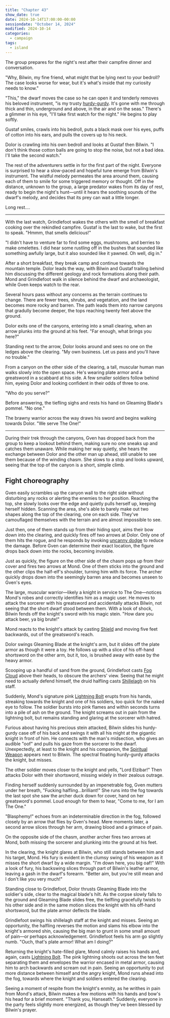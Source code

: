 ```yaml
---
title: "Chapter 43"
show_date: true
date: 2024-10-14T17:00:00-00:00
sessiondate: "October 14, 2024"
modified: 2024-10-14
categories:
  - campaign
tags:
  - island
---
```


The group prepares for the night's rest after their campfire dinner and conversation.

"Why, Bilwin, my fine friend, what might that be lying next to your bedroll? The case looks
worse for wear, but it's what's inside that my curiosity needs to know."

"This," the dwarf moves the case so he can open it and tenderly removes his beloved
instrument, "is my trusty [hurdy-gurdy](https://en.wikipedia.org/wiki/Hurdy-gurdy). 
It's gone with me through thick and thin, underground and above, in the air and on
the seas." There's a glimmer in his eye, "I'll take first watch for the night." He
begins to play softly.

Gustaf smiles, crawls into his bedroll, puts a black mask over his eyes, puffs of cotton into
his ears, and pulls the covers up to his neck.

Dolor is crawling into his own bedroll and looks at Gustaf then Bilwin. "I don't think those
cotton balls are going to stop the noise, but not a bad idea. I'll take the second watch."

The rest of the adventurers settle in for the first part of the night. Everyone is
surprised to hear a slow-paced and hopeful tune emerge from Bilwin's instrument. The
wistful melody permeates the area around them, causing each of them to smile for some
triggered memory or thought. Off in the distance, unknown to the group, a large predator
wakes from its day of rest, ready to begin the night's hunt—until it hears the soothing
sounds of the dwarf's melody, and decides that its prey can wait a little longer.

Long rest....

---

With the last watch, Grindlefoot wakes the others with the smell of breakfast cooking
over the rekindled campfire. Gustaf is the last to wake, but the first to speak. "Hmmm,
that smells delicious!"

"I didn't have to venture far to find some eggs, mushrooms, and berries to make omelettes.
I did hear some rustling off in the bushes that sounded like something awfully large,
but it also sounded like it yawned. Oh well, dig in."

After a short breakfast, they break camp and continue towards the mountain temple. Dolor
leads the way, with Bilwin and Gustaf trailing behind him discussing the different
geology and rock formations along their path. Mond and Grindlefoot walk in silence
behind the dwarf and archaeologist, while Gven keeps watch to the rear.

Several hours pass without any concerns as the terrain continues to change. There are fewer
trees, shrubs, and vegetation, and the land becomes more rocky and barren. The path leads
them into narrow canyons that gradully become deeper, the tops reaching twenty feet above
the ground.

Dolor exits one of the canyons, entering into a small clearing, when an arrow plunks into
the ground at his feet. "Far enough, what brings you here?"

Standing next to the arrow, Dolor looks around and sees no one on the ledges above the
clearing. "My own business. Let us pass and you'll have no trouble."

From a canyon on the other side of the clearing, a tall, muscular human man walks slowly
into the open space. He's wearing plate armor and a greatsword in a scabbard at his side.
A few smaller soldiers follow behind him, eyeing Dolor and looking confident in their odds
of three to one.

"Who do you serve?"

Before answering, the tiefling sighs and rests his hand on Gleaming Blade's pommel. "No one."

The brawny warrior across the way draws his sword and begins walking towards Dolor. "We 
serve The One!"

---

During their trek through the canyons, Gven has dropped back from the group to keep a lookout
behind them, making sure no one sneaks up and catches them unaware. While making her way quietly,
she hears the exchange between Dolor and the other man up ahead, still unable to see them because
of the winding chasm. She slows to a stop and looks upward, seeing that the top of the canyon is
a short, simple climb.

## Fight choreography

<!-- Initiative rolls:
  Bilwin - 6
  Dolor - 14
  Grindlefoot - 12
  Gven - 22
  Mond - 6
-->

<!-- Round 1 -->

<!-- Step-by-step
* Gven - Climbs to the top of the canyon on the right side and sees two shapes that have done
  their best to camouflage themselves with the terrain, one on each side of the chasm.
* Archer 1 - Pops up from their hiding place and fires 2 arrows at Dolor, only one hits for 10 piercing damage.
  They immediately drop down and hide.
  * Dolor invokes [uncanny dodge](https://www.dndbeyond.com/classes/12-rogue#UncannyDodge-347) to reduce the damage.
* Archer 2 - Pops up from their hiding place and fires 2 arrows at Mond, only one hits for 10 piercing damage.
  They immediately drop down and hide.
* Knight - Goes to attack Mond, who is dressed like a sorcerer, but runs into Bilwin—standing
  in front of Mond—and swings his greatsword at the dwarf twice, deflected both times by the dwarf's
  magic stein.
  * Mond - reacts to the knight's attack with [Shield](https://www.dndbeyond.com/spells/2619019-shield).
* Dolor - Attacks the knight with Gleaming Blade and his off-hand shortsword, but both miss.
* Grindlefoot - Scoops up a handful of sand from the ground and casts
  [Fog Cloud](https://www.dndbeyond.com/spells/2618910-fog-cloud) above their heads, to obscure
  the archers' view.
  * He then casts [Shillelagh](https://www.dndbeyond.com/spells/2249-shillelagh) on his staff.
* Mond - Casts his signature pink [Lightning Bolt](https://www.dndbeyond.com/spells/2618999-lightning-bolt)
  at one of the smaller soldiers, for 30 points damage, killing them instantly. 
  * The lightning bolt also hits the knight for 30 points damage.
  * He then edges backward five feet, to get out of the knight's sword range.
* Bilwin - Furious about the knight attacking his stein, he swings his hurdy-gurdy case with all his
  might and hits, for 4 damage.
  * Unconsciously, the [Spiritual Weapon](https://www.dndbeyond.com/spells/2263-spiritual-weapon)
    appears and attacks the knight, but misses.
* Soldier - Runs up next to the knight and yells, "Lord Elzibar!" Then attacks Dolor with a shortsword and misses.
-->

Gven easily scrambles up the canyon wall to the right side without disturbing any rocks or alerting
the enemies to her position. Reaching the top, she slowly looks over the edge and quietly pulls herself
up, keeping herself hidden. Scanning the area, she's able to barely make out two shapes along the top
of the clearing, one on each side. They've camouflaged themselves with the terrain and are almost
impossible to see.

Just then, one of them stands up from their hiding spot, aims their bow down into the clearing, and
quickly fires off two arrows at Dolor. Only one of them hits the rogue, and he responds by invoking
[uncanny dodge](https://www.dndbeyond.com/classes/12-rogue#UncannyDodge-347) to reduce the damage.
Before Gven can determine their exact location, the figure drops back down into the rocks, becoming
invisible.

Just as quickly, the figure on the other side of the chasm pops up from their cover and fires two
arrows at Mond. One of them sticks into the ground and the other clips the half-elf's shoulder, turning
him with its force. The archer quickly drops down into the seemingly barren area and becomes unseen
to Gven's eyes.

The large, muscular warrior—likely a knight in service to The One—notices Mond's robes and correctly
identifies him as a magic user. He moves to attack the sorcerer with his greatsword and accidentally
attacks Bilwin, not seeing that the short dwarf stood between them. With a look of shock, Bilwin
fends off the knight's sword with his magic stein. "How dare you attack beer, ya big brute!"

Mond reacts to the knight's attack by casting [Shield](https://www.dndbeyond.com/spells/2619019-shield)
and moving five feet backwards, out of the greatsword's reach.

Dolor swings Gleaming Blade at the knight's arm, but it slides off the plate armor as though it were
a toy. He follows up with a slice of his off-hand shortsword on the other arm, but it, too, is brushed
away with ease by the heavy armor.

Scooping up a handful of sand from the ground, Grindlefoot casts
[Fog Cloud](https://www.dndbeyond.com/spells/2618910-fog-cloud) above their heads, to obscure
the archers' view. Seeing that he might need to actually defend himself, the druid halfling
casts [Shillelagh](https://www.dndbeyond.com/spells/2249-shillelagh) on his staff.

Suddenly, Mond's signature pink [Lightning Bolt](https://www.dndbeyond.com/spells/2618999-lightning-bolt)
erupts from his hands, streaking towards the knight and one of his soldiers, too quick for the naked eye
to follow. The soldier bursts into pink flames and within seconds turns into a pile of ash on the ground.
The knight screams out in pain from the lightning bolt, but remains standing and glaring at the sorcerer
with hatred.

Furious about having his precious stein attacked, Bilwin slides his hurdy-gurdy case off of his back
and swings it with all his might at the gigantic knight in front of him. He connects with the man's
midsection, who gives an audible "oof" and pulls his gaze from the sorcerer to the dwarf. Unexpectedly,
at least to the knight and his companion, the [Spiritual Weapon](https://www.dndbeyond.com/spells/2263-spiritual-weapon)
appears next to Bilwin. The spectral floating hurdy-gurdy attacks the knight, but misses.

The other soldier moves closer to the knight and yells, "Lord Elzibar!" Then attacks Dolor with their
shortsword, missing widely in their zealous outrage.

<!-- Round 2 -->

<!-- Step-by-step
* Gven - Suddenly surrounded by fog, "Fucking halfling...that was brilliant!" Runs into the fog towards
  the last spot she thought she saw the archer, ready to attack. "Come to me, I am The One."
* Archer 1 - From within the fog, "Blasphemy!" and an arrow flies by Gven's head while another slices
  through her arm, drawing blood.
* Archer 2 - Fires two arrows at Mond, both miss.
* Knight - Really mad at Bilwin, who still stands between him and Mond. Swings his greatsword at the
  dwarf, missing the first time and connecting solidly on the second, for 13 damage.
* Dolor - Attacks the soldier closest to Grindlefoot with Gleaming Blade, for 20 damage and he drops.
  * Off-hand attack at the knight misses.
* Grindlefoot - Swings his shillelagh staff at the knight and misses, but connects on the backswing
  with his arm against the warrior's shin for 4 damage. And the halfling has a very sore arm now.
* Mond - Casts [Lightning Bolt](https://www.dndbeyond.com/spells/2618999-lightning-bolt)
  at the knight, for 27 points damage, who is looking worse for wear. Then he runs ahead into the fog,
  towards where the knight and soldiers came from.
* Bilwin - "Thank you, Hanseath" and blesses everyone in the party, giving them 1d4 on attack and saving throws.
-->

Finding herself suddenly surrounded by an impenetrable fog, Gven mutters under her breath, "Fucking
halfling...brilliant!" She runs into the fog towards the last spot she saw the archer duck down for
cover, hand on her greatsword's pommel. Loud enough for them to hear, "Come to me, for I am The One."

"Blasphemy!" echoes from an indeterminable direction in the fog, followed closely by an arrow that
flies by Gven's head. Mere moments later, a second arrow slices through her arm, drawing blood and a
grimace of pain.

On the opposite side of the chasm, another archer fires two arrows at Mond, both missing the sorcerer
and plunking into the ground at his feet. 

In the clearing, the knight glares at Bilwin, who still stands between him and his target, Mond.
His fury is evident in the clumsy swing of his weapon as it misses the short dwarf by a wide margin.
"I'm down here, you big oaf!" With a look of fury, his backswing slices through part of Bilwin's
leather armor, leaving a gash in the dwarf's forearm. "Better aim, but you're still mean and I don't
like you very much!"

Standing close to Grindlefoot, Dolor thrusts Gleaming Blade into the soldier's side, clear to the
magical blade's hilt. As the corpse slowly falls to the ground and Gleaming Blade slides free, the
tielfling gracefully twists to his other side and in the same motion slices the knight with his
off-hand shortsword, but the plate armor deflects the blade.

Grindlefoot swings his shillelagh staff at the knight and misses. Seeing an opportunity, the halfling
reverses the motion and slams his elbow into the knight's armored shin, causing the big man to grunt in some
small amount of pain—or perhaps acknowledgement. Grindlefoot feels his arm go slightly numb.
"Ouch, that's plate armor! What am I doing?"

Returning the knight's hate-filled glare, Mond calmly raises his hands and, again, casts
[Lightning Bolt](https://www.dndbeyond.com/spells/2618999-lightning-bolt). The pink lightning
shoots out across the ten feet separating them and envelopes the warrior encased in
metal armor, causing him to arch backwards and scream out in pain. Seeing an opportunity to put
more distance between himself and the angry knight, Mond runs ahead into the fog, towards where
the knight and soldiers entered the clearing.

Seeing a moment of respite from the knight's enmity, as he writhes in pain from Mond's attack,
Bilwin makes a few motions with his hands and bow's his head for a brief moment. "Thank you, Hanseath."
Suddenly, everyone in the party feels slightly more energized, as though they've been blessed by
Bilwin's prayer.

<!-- Round 3 -->

<!-- Step-by-step

-->

<!-- Round 4 -->

<!-- Step-by-step

-->



<!-- NOTES -->

<!-- em dash: — | Mac kebyoard shortcut = Option + Shift + Dash (-) -->
<!-- https://oatcookies.neocities.org/dndmoney to convert copper, silver, gold, and more into CP -->
<!-- Frequently used links:
  [Barbarian rage](https://www.thegamer.com/dungeons-dragons-dnd-barbarian-rage-explained-guide/)
  [Bardic inspiration](https://www.dndbeyond.com/classes/1-bard#BardicInspiration-75)
  [Chaos Bolt](https://www.dndbeyond.com/spells/14761-chaos-bolt)
  [Hanseath](https://forgottenrealms.fandom.com/wiki/Hanseath)
  [Hellish Rebuke](https://www.dndbeyond.com/spells/hellish-rebuke)
  [hurdy-gurdy](https://en.wikipedia.org/wiki/Hurdy-gurdy)
  [Mind Spike](http://dnd5e.wikidot.com/spell:mind-spike)
  [Shillelagh](https://www.dndbeyond.com/spells/2249-shillelagh)
  [Spiritual Weapon](https://www.dndbeyond.com/spells/2263-spiritual-weapon)
  [Wild Shape](https://www.dndbeyond.com/posts/635-druid-101-wild-shape-guide)
-->
<!--
  Lists of spells for the classes:
    - Bard spells: https://www.dndbeyond.com/spells/class/1-bard
    - Cleric spells: https://www.dndbeyond.com/spells/class/cleric 
    - Druid spells: https://www.dndbeyond.com/spells/class/druid
    - Sorcerer spells: https://www.dndbeyond.com/spells/class/sorcerer
  Monsters: https://www.dndbeyond.com/monsters
  Damage types: https://www.wargamer.com/dnd/damage-types
  Luck (Bilwin): http://dnd5e.wikidot.com/feat:lucky
-->
<!-- Directions on a boat:
  Port = left side
  Starboard = right side
  Bow = front
  Aft = back (inside the ship, on board)
  Stern = back (outside, offboard)
-->
